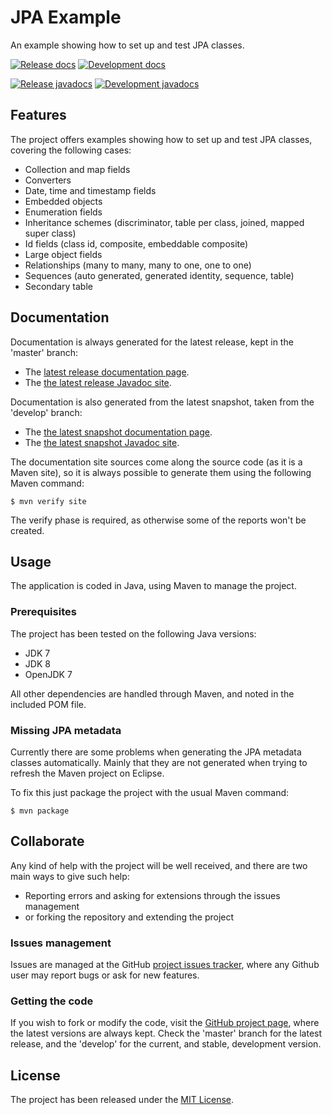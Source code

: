 # JPA Example

An example showing how to set up and test JPA classes.

[![Release docs](https://img.shields.io/badge/docs-release-blue.svg)][site-release]
[![Development docs](https://img.shields.io/badge/docs-develop-blue.svg)][site-develop]

[![Release javadocs](https://img.shields.io/badge/javadocs-release-blue.svg)][javadoc-release]
[![Development javadocs](https://img.shields.io/badge/javadocs-develop-blue.svg)][javadoc-develop]

## Features

The project offers examples showing how to set up and test JPA classes, covering the following cases:

- Collection and map fields
- Converters
- Date, time and timestamp fields
- Embedded objects
- Enumeration fields
- Inheritance schemes (discriminator, table per class, joined, mapped super class)
- Id fields (class id, composite, embeddable composite)
- Large object fields
- Relationships (many to many, many to one, one to one)
- Sequences (auto generated, generated identity, sequence, table)
- Secondary table

## Documentation

Documentation is always generated for the latest release, kept in the 'master' branch:

- The [latest release documentation page][site-release].
- The [the latest release Javadoc site][javadoc-release].

Documentation is also generated from the latest snapshot, taken from the 'develop' branch:

- The [the latest snapshot documentation page][site-develop].
- The [the latest snapshot Javadoc site][javadoc-develop].

The documentation site sources come along the source code (as it is a Maven site), so it is always possible to generate them using the following Maven command:

```
$ mvn verify site
```

The verify phase is required, as otherwise some of the reports won't be created.

## Usage

The application is coded in Java, using Maven to manage the project.

### Prerequisites

The project has been tested on the following Java versions:
* JDK 7
* JDK 8
* OpenJDK 7

All other dependencies are handled through Maven, and noted in the included POM file.

### Missing JPA metadata

Currently there are some problems when generating the JPA metadata classes automatically. Mainly that they are not generated when trying to refresh the Maven project on Eclipse.

To fix this just package the project with the usual Maven command:

```
$ mvn package
```

## Collaborate

Any kind of help with the project will be well received, and there are two main ways to give such help:

- Reporting errors and asking for extensions through the issues management
- or forking the repository and extending the project

### Issues management

Issues are managed at the GitHub [project issues tracker][issues], where any Github user may report bugs or ask for new features.

### Getting the code

If you wish to fork or modify the code, visit the [GitHub project page][scm], where the latest versions are always kept. Check the 'master' branch for the latest release, and the 'develop' for the current, and stable, development version.

## License

The project has been released under the [MIT License][license].

[issues]: https://github.com/bernardo-mg/jpa-example/issues
[javadoc-develop]: http://docs.wandrell.com/development/maven/jpa-example/apidocs/
[javadoc-release]: http://docs.wandrell.com/maven/jpa-example/apidocs
[license]: http://www.opensource.org/licenses/mit-license.php
[scm]: https://github.com/bernardo-mg/jpa-example
[site-develop]: http://docs.wandrell.com/development/maven/jpa-example
[site-release]: http://docs.wandrell.com/maven/jpa-example
